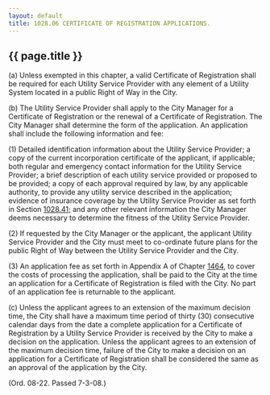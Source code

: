```yaml
---
layout: default 
title: 1028.06 CERTIFICATE OF REGISTRATION APPLICATIONS.
---
```


{{ page.title }}
----------------

​(a) Unless exempted in this chapter, a valid Certificate of
Registration shall be required for each Utility Service Provider with
any element of a Utility System located in a public Right of Way in the
City.

​(b) The Utility Service Provider shall apply to the City Manager for a
Certificate of Registration or the renewal of a Certificate of
Registration. The City Manager shall determine the form of the
application. An application shall include the following information and
fee:

​(1) Detailed identification information about the Utility Service
Provider; a copy of the current incorporation certificate of the
applicant, if applicable; both regular and emergency contact information
for the Utility Service Provider; a brief description of each utility
service provided or proposed to be provided; a copy of each approval
required by law, by any applicable authority, to provide any utility
service described in the application; evidence of insurance coverage by
the Utility Service Provider as set forth in Section
[1028.41;](424dfadd.html) and any other relevant information the City
Manager deems necessary to determine the fitness of the Utility Service
Provider.

​(2) If requested by the City Manager or the applicant, the applicant
Utility Service Provider and the City must meet to co-ordinate future
plans for the public Right of Way between the Utility Service Provider
and the City.

​(3) An application fee as set forth in Appendix A of Chapter
[1464](58d37b9c.html), to cover the costs of processing the application,
shall be paid to the City at the time an application for a Certificate
of Registration is filed with the City. No part of an application fee is
returnable to the applicant.

​(c) Unless the applicant agrees to an extension of the maximum decision
time, the City shall have a maximum time period of thirty (30)
consecutive calendar days from the date a complete application for a
Certificate of Registration by a Utility Service Provider is received by
the City to make a decision on the application. Unless the applicant
agrees to an extension of the maximum decision time, failure of the City
to make a decision on an application for a Certificate of Registration
shall be considered the same as an approval of the application by the
City.

(Ord. 08-22. Passed 7-3-08.)
